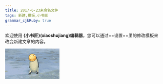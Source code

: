 ```yaml
---
title: 2017-6-23未命名文件 
tags: 新建,模板,小书匠
grammar_cjkRuby: true
---
```



欢迎使用 **{小书匠}(xiaoshujiang)编辑器**，您可以通过==设置==里的修改模板来改变新建文章的内容。

![enter description here][1]


  [1]: https://www.github.com/MrYangH/NoteBook/raw/master/%E5%B0%8F%E4%B9%A6%E5%8C%A0/1.gif "1"